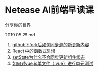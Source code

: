 # Netease AI前端早读课

分享你的世界

2019.05.28.md
1. [github下fork后如何同步源的新更新内容](https://www.zhihu.com/question/28676261)
1. [React 中的函数式思想](https://justclear.github.io/functional-in-react/)
1. [setState为什么不会同步更新组件状态](https://zhuanlan.zhihu.com/p/25990883)
1. [如何对vue.js单文件（.vue）进行单元测试](https://www.zhihu.com/question/50566681)